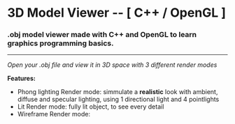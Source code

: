 # 3D Model Viewer -- \[ C++ / OpenGL \]
### .obj model viewer made with C++ and OpenGL to learn graphics programming basics.

---

*Open your .obj file and view it in 3D space with 3 different render modes*

**Features:**
- Phong lighting Render mode: simmulate a **realistic** look with ambient, diffuse and specular lighting, using 1 directional light and 4 pointlights
- Lit Render mode: fully lit object, to see every detail
- Wireframe Render mode:
